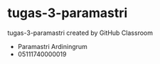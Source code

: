# tugas-3-paramastri

tugas-3-paramastri created by GitHub Classroom

* Paramastri Ardiningrum
* 05111740000019
